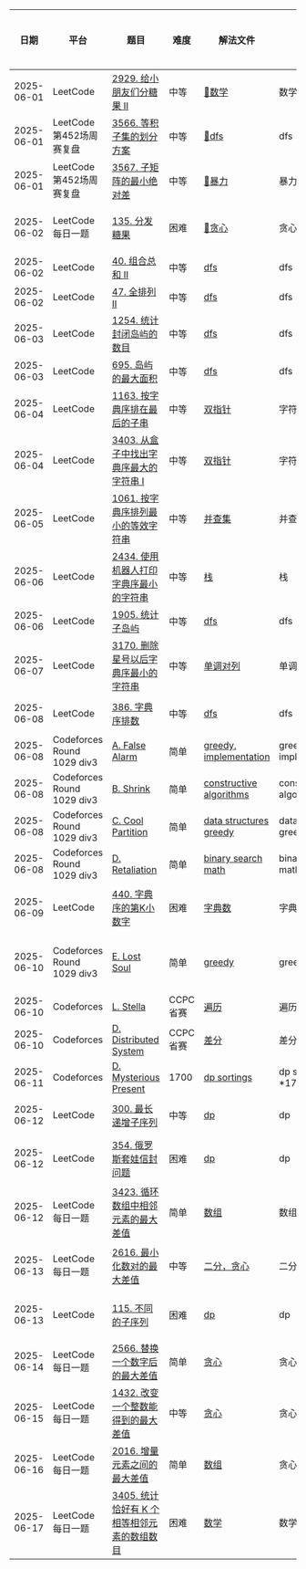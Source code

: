 | 日期         | 平台                         | 题目                                                                                                                                                                           | 难度     | 解法文件                                                              | 备注                      | 推荐指数       |
|------------|----------------------------|------------------------------------------------------------------------------------------------------------------------------------------------------------------------------|--------|-------------------------------------------------------------------|-------------------------|------------|
| 2025-06-01 | LeetCode                   | [2929. 给小朋友们分糖果 II](https://leetcode.cn/problems/distribute-candies-among-children-ii/description/?envType=daily-question&envId=2025-06-01)                                  | 中等     | [🔗数学](../../Leetcode/src/lc2929.java)                            | ️数学                     | 🌟🌟       |
| 2025-06-01 | LeetCode第452场周赛复盘          | [3566. 等积子集的划分方案](https://leetcode.cn/problems/partition-array-into-two-equal-product-subsets/description/)                                                                  | 中等     | [🔗dfs](../../Leetcode/src/lc0601Q1.java)                         | dfs                     | 🌟🌟       |
| 2025-06-01 | LeetCode第452场周赛复盘          | [3567. 子矩阵的最小绝对差](https://leetcode.cn/problems/minimum-absolute-difference-in-sliding-submatrix/description/)                                                                | 中等     | [🔗暴力](../../Leetcode/src/lc0601Q2.java)                          | ️暴力                     | 🌟🌟       |
| 2025-06-02 | LeetCode每日一题               | [135. 分发糖果](https://leetcode.cn/problems/candy/description/?envType=daily-question&envId=2025-06-02)                                                                         | 困难     | [🔗贪心](../../Leetcode/src/lc135.java)                             | ️贪心                     | 🌟🌟🌟🌟   |
| 2025-06-02 | LeetCode                   | [40. 组合总和 II](https://leetcode.cn/problems/combination-sum-ii/description/)                                                                                                  | 中等     | [dfs](../../Leetcode/src/lc40.java)                               | ️dfs                    | 🌟🌟       |
| 2025-06-02 | LeetCode                   | [47. 全排列 II](https://leetcode.cn/problems/permutations-ii/description/)                                                                                                      | 中等     | [dfs](../../Leetcode/src/lc47.java)                               | ️dfs                    | 🌟🌟       |
| 2025-06-03 | LeetCode                   | [1254. 统计封闭岛屿的数目](https://leetcode.cn/problems/number-of-closed-islands/description/)                                                                                        | 中等     | [dfs](../../Leetcode/src/lc1254.java)                             | ️dfs                    | 🌟🌟       |
| 2025-06-03 | LeetCode                   | [695. 岛屿的最大面积](https://leetcode.cn/problems/max-area-of-island/)                                                                                                             | 中等     | [dfs](../../Leetcode/src/lc695.java)                              | ️dfs                    | 🌟🌟       |
| 2025-06-04 | LeetCode                   | [1163. 按字典序排在最后的子串](https://leetcode.cn/problems/last-substring-in-lexicographical-order/description/)                                                                       | 中等     | [双指针](../../Leetcode/src/lc1163.java)                             | ️字符串                    | 🌟🌟       |
| 2025-06-04 | LeetCode                   | [3403. 从盒子中找出字典序最大的字符串 I](https://leetcode.cn/problems/find-the-lexicographically-largest-string-from-the-box-i/description/?envType=daily-question&envId=2025-06-04)        | 中等     | [双指针](../../Leetcode/src/lc3403.java)                             | ️字符串                    | 🌟🌟       |
| 2025-06-05 | LeetCode                   | [1061. 按字典序排列最小的等效字符串](https://leetcode.cn/problems/lexicographically-smallest-equivalent-string/description/?envType=daily-question&envId=2025-06-05)                       | 中等     | [并查集](../../Leetcode/src/lc1061.java)                             | ️并查集                    | 🌟🌟       |
| 2025-06-06 | LeetCode                   | [2434. 使用机器人打印字典序最小的字符串](https://leetcode.cn/problems/using-a-robot-to-print-the-lexicographically-smallest-string/description/?envType=daily-question&envId=2025-06-06)     | 中等     | [栈](../../Leetcode/src/lc2434.java)                               | ️栈                      | 🌟🌟🌟     |
| 2025-06-06 | LeetCode                   | [1905. 统计子岛屿](https://leetcode.cn/problems/count-sub-islands/description/)                                                                                                   | 中等     | [dfs](../../Leetcode/src/lc1905.java)                             | ️dfs                    | 🌟🌟       |
| 2025-06-07 | LeetCode                   | [3170. 删除星号以后字典序最小的字符串](https://leetcode.cn/problems/lexicographically-minimum-string-after-removing-stars/description/?envType=daily-question&envId=2025-06-07)             | 中等     | [单调对列](../../Leetcode/src/lc3170.java)                            | 单调对列                    | 🌟🌟🌟     |
| 2025-06-08 | LeetCode                   | [386. 字典序排数](https://leetcode.cn/problems/lexicographical-numbers/description/?envType=daily-question&envId=2025-06-08)                                                      | 中等     | [dfs](../../Leetcode/src/lc386.java)                              | dfs                     | 🌟🌟🌟     |
| 2025-06-08 | Codeforces Round 1029 div3 | [A. False Alarm](https://codeforces.com/contest/2117/problem/A)                                                                                                              | 简单     | [greedy, implementation](../../Codeforces/src/FalseAlarm.java)    | greedy, implementation  | 🌟🌟       |
| 2025-06-08 | Codeforces Round 1029 div3 | [B. Shrink](https://codeforces.com/problemset/problem/2117/B)                                                                                                                | 简单     | [constructive algorithms](../../Codeforces/src/Shrink.java)       | constructive algorithms | 🌟🌟       |
| 2025-06-08 | Codeforces Round 1029 div3 | [C. Cool Partition](https://codeforces.com/problemset/problem/2117/C)                                                                                                        | 简单     | [data structures greedy](../../Codeforces/src/CoolPartition.java) | data structures greedy  | 🌟🌟🌟     |
| 2025-06-08 | Codeforces Round 1029 div3 | [D. Retaliation](https://codeforces.com/problemset/problem/2117/D)                                                                                                           | 简单     | [binary search math](../../Codeforces/src/Retaliation.java)       | binary search math      | 🌟🌟       |
| 2025-06-09 | LeetCode                   | [440. 字典序的第K小数字](https://leetcode.cn/problems/k-th-smallest-in-lexicographical-order/description/?envType=daily-question&envId=2025-06-09)                                   | 困难     | [字典数](../../Leetcode/src/lc440.java)                              | 字典数                     | 🌟🌟🌟🌟   |
| 2025-06-10 | Codeforces Round 1029 div3 | [E. Lost Soul](https://codeforces.com/problemset/problem/2117/E)                                                                                                             | 简单     | [greedy](../../Codeforces/src/LostSoul.java)                      | greedy                  | 🌟🌟🌟🌟🌟 |
| 2025-06-10 | Codeforces                 | [L. Stella](https://codeforces.com/gym/105930/problem/L)                                                                                                                     | CCPC省赛 | [遍历](../../Codeforces/src/gym10593L.java)                         | 遍历                      | 🌟         |
| 2025-06-10 | Codeforces                 | [D. Distributed System](https://codeforces.com/gym/105930/problem/D)                                                                                                         | CCPC省赛 | [差分](../../Codeforces/src/gym10593D.java)                         | 差分                      | 🌟🌟🌟     |
| 2025-06-11 | Codeforces                 | [D. Mysterious Present](https://codeforces.com/problemset/problem/4/D)                                                                                                       | 1700   | [dp sortings](../../Codeforces/src/problemset4D.java)             | dp sortings *1700       | 🌟🌟       |
| 2025-06-12 | LeetCode                   | [300. 最长递增子序列](https://leetcode.cn/problems/longest-increasing-subsequence/description/)                                                                                     | 中等     | [dp](../../Leetcode/src/lc300.java)                               | dp                      | 🌟🌟🌟     |
| 2025-06-12 | LeetCode                   | [354. 俄罗斯套娃信封问题](https://leetcode.cn/problems/russian-doll-envelopes/description/)                                                                                           | 困难     | [dp](../../Leetcode/src/lc354.java)                               | dp                      | 🌟🌟🌟🌟   |
| 2025-06-12 | LeetCode每日一题               | [3423. 循环数组中相邻元素的最大差值](https://leetcode.cn/problems/maximum-difference-between-adjacent-elements-in-a-circular-array/description/?envType=daily-question&envId=2025-06-12)   | 简单     | [数组](../../Leetcode/src/lc3423.java)                              | 数组                      | 🌟         |
| 2025-06-13 | LeetCode每日一题               | [2616. 最小化数对的最大差值](https://leetcode.cn/problems/minimize-the-maximum-difference-of-pairs/description/?envType=daily-question&envId=2025-06-13)                               | 中等     | [二分，贪心](../../Leetcode/src/lc2616.java)                           | 二分，贪心                   | 🌟🌟🌟🌟   |
| 2025-06-13 | LeetCode                   | [115. 不同的子序列](https://leetcode.cn/problems/distinct-subsequences/description/)                                                                                               | 困难     | [dp](../../Leetcode/src/lc115.java)                               | dp                      | 🌟🌟🌟🌟   |
| 2025-06-14 | LeetCode每日一题               | [2566. 替换一个数字后的最大差值](https://leetcode.cn/problems/maximum-difference-by-remapping-a-digit/description/?envType=daily-question&envId=2025-06-14)                              | 简单     | [贪心](../../Leetcode/src/lc2566.java)                              | 贪心                      | 🌟         |
| 2025-06-15 | LeetCode每日一题               | [1432. 改变一个整数能得到的最大差值](https://leetcode.cn/problems/max-difference-you-can-get-from-changing-an-integer/description/?envType=daily-question&envId=2025-06-15)                | 中等     | [贪心](../../Leetcode/src/lc1432.java)                              | 贪心                      | 🌟🌟🌟     |
| 2025-06-16 | LeetCode每日一题               | [2016. 增量元素之间的最大差值](https://leetcode.cn/problems/maximum-difference-between-increasing-elements/description/?envType=daily-question&envId=2025-06-16)                        | 简单     | [数组](../../Leetcode/src/lc2016.java)                              | 贪心                      | 🌟🌟       |
| 2025-06-17 | LeetCode每日一题               | [3405. 统计恰好有 K 个相等相邻元素的数组数目](https://leetcode.cn/problems/count-the-number-of-arrays-with-k-matching-adjacent-elements/description/?envType=daily-question&envId=2025-06-17) | 困难     | [数学](../../Leetcode/src/lc3405.java)                              | 数学                      | 🌟🌟       |








